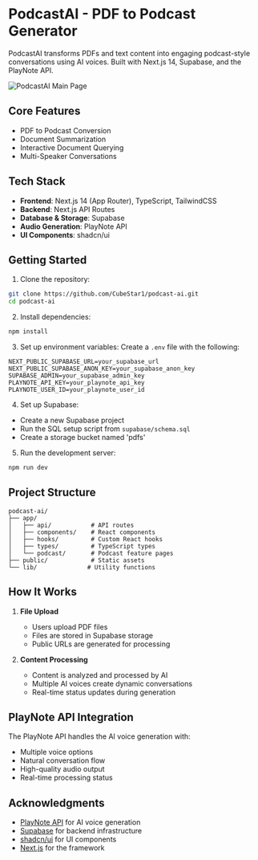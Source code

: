 # PodcastAI - PDF to Podcast Generator

PodcastAI transforms PDFs and text content into engaging podcast-style conversations using AI voices. Built with Next.js 14, Supabase, and the PlayNote API.

![PodcastAI Main Page](https://github.com/CubeStar1/podcast-ai/blob/master/public/podcasts-ai-main.jpg)

## Core Features

- PDF to Podcast Conversion
- Document Summarization
- Interactive Document Querying
- Multi-Speaker Conversations

## Tech Stack

- **Frontend**: Next.js 14 (App Router), TypeScript, TailwindCSS
- **Backend**: Next.js API Routes
- **Database & Storage**: Supabase
- **Audio Generation**: PlayNote API
- **UI Components**: shadcn/ui

## Getting Started

1. Clone the repository:
```bash
git clone https://github.com/CubeStar1/podcast-ai.git
cd podcast-ai
```

2. Install dependencies:
```bash
npm install
```

3. Set up environment variables:
Create a `.env` file with the following:
```env
NEXT_PUBLIC_SUPABASE_URL=your_supabase_url
NEXT_PUBLIC_SUPABASE_ANON_KEY=your_supabase_anon_key
SUPABASE_ADMIN=your_supabase_admin_key
PLAYNOTE_API_KEY=your_playnote_api_key
PLAYNOTE_USER_ID=your_playnote_user_id
```

4. Set up Supabase:
- Create a new Supabase project
- Run the SQL setup script from `supabase/schema.sql`
- Create a storage bucket named 'pdfs'

5. Run the development server:
```bash
npm run dev
```

## Project Structure

```
podcast-ai/
├── app/
│   ├── api/           # API routes
│   ├── components/    # React components
│   ├── hooks/         # Custom React hooks
│   ├── types/         # TypeScript types
│   └── podcast/       # Podcast feature pages
├── public/            # Static assets
└── lib/              # Utility functions
```

## How It Works

1. **File Upload**
   - Users upload PDF files
   - Files are stored in Supabase storage
   - Public URLs are generated for processing

2. **Content Processing**
   - Content is analyzed and processed by AI
   - Multiple AI voices create dynamic conversations
   - Real-time status updates during generation

## PlayNote API Integration

The PlayNote API handles the AI voice generation with:
- Multiple voice options
- Natural conversation flow
- High-quality audio output
- Real-time processing status

## Acknowledgments

- [PlayNote API](https://play.ai) for AI voice generation
- [Supabase](https://supabase.com) for backend infrastructure
- [shadcn/ui](https://ui.shadcn.com) for UI components
- [Next.js](https://nextjs.org) for the framework
